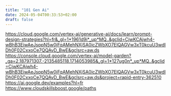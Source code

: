 ```yaml
---
title: "101 Gen Ai"
date: 2024-05-04T00:33:53+02:00
draft: false
---
```



https://cloud.google.com/vertex-ai/generative-ai/docs/learn/prompt-design-strategies?hl=fr&_gl=1*1961d9i*_up*MQ..&gclid=CjwKCAjwh4-wBhB3EiwAeJsppN5w0jFqAMehNXjSA0icZWbXO7ElQAGVw3xT0kcuU3wdIDh0F02CxxoCe7QQAvD_BwE&gclsrc=aw.ds
https://console.cloud.google.com/vertex-ai/model-garden?_ga=2.187971307.-2135485118.1714053985&_gl=1*127ug0n*_up*MQ..&gclid=CjwKCAjwh4-wBhB3EiwAeJsppN5w0jFqAMehNXjSA0icZWbXO7ElQAGVw3xT0kcuU3wdIDh0F02CxxoCe7QQAvD_BwE&gclsrc=aw.ds&project=rapid-entry-362510
https://ai.google.dev/examples?hl=fr
https://www.cloudskillsboost.google/paths


